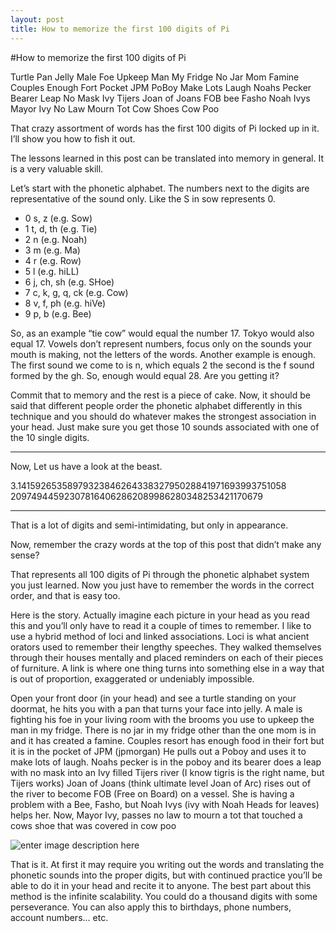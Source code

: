 ```yaml
---
layout: post
title: How to memorize the first 100 digits of Pi
---
```


#How to memorize the first 100 digits of Pi 

Turtle Pan Jelly Male Foe Upkeep Man My Fridge No Jar Mom Famine Couples Enough Fort Pocket JPM PoBoy Make Lots Laugh Noahs Pecker Bearer Leap No Mask Ivy Tijers Joan of Joans FOB bee Fasho Noah Ivys Mayor Ivy No Law Mourn Tot Cow Shoes Cow Poo

That crazy assortment of words has the first 100 digits of Pi locked up in it. I’ll show you how to fish it out. 

The lessons learned in this post can be translated into memory in general. It is a very valuable skill. 

Let’s start with the phonetic alphabet. The numbers next to the digits are representative of the sound only. Like the S in sow represents 0. 


- 0 s, z (e.g. Sow)
- 1 t, d, th (e.g. Tie)
- 2 n (e.g. Noah)
- 3 m (e.g. Ma)
- 4 r (e.g. Row)
- 5 l (e.g. hiLL)
- 6 j, ch, sh (e.g. SHoe)
- 7 c, k, g, q, ck (e.g. Cow)
- 8 v, f, ph (e.g. hiVe)
- 9 p, b (e.g. Bee)


So, as an example “tie cow” would equal the number 17. Tokyo would also equal 17. Vowels don’t represent numbers, focus only on the sounds your mouth is making, not the letters of the words. Another example is enough. The first sound we come to is n, which equals 2 the second is the f sound formed by the gh. So, enough would equal 28. Are you getting it?

Commit that to memory and the rest is a piece of cake. Now, it should be said that different people order the phonetic alphabet differently in this technique and you should do whatever makes the strongest association in your head. Just make sure you get those 10 sounds associated with one of the 10 single digits. 


----------


Now, Let us have a look at the beast. 

3.1415926535897932384626433832795028841971693993751058
   209749445923078164062862089986280348253421170679


----------


That is a lot of digits and semi-intimidating, but only in appearance. 

Now, remember the crazy words at the top of this post that didn’t make any sense? 

That represents all 100 digits of Pi through the phonetic alphabet system you just learned. Now you just have to remember the words in the correct order, and that is easy too. 

Here is the story. Actually imagine each picture in your head as you read this and you’ll only have to read it a couple of times to remember. I like to use a hybrid method of loci and linked associations. Loci is what ancient orators used to remember their lengthy speeches. They walked themselves through their houses mentally and placed reminders on each of their pieces of furniture. A link is where one thing turns into something else in a way that is out of proportion, exaggerated or undeniably impossible. 

Open your front door (in your head) and see a turtle standing on your doormat, he hits you with a pan that turns your face into jelly. A male is fighting his foe in your living room with the brooms you use to upkeep the man in my fridge. There is no jar in my fridge other than the one mom is in and it has created a famine. Couples resort has enough food in their fort but it is in the pocket of JPM (jpmorgan) He pulls out a Poboy and uses it to make lots of laugh. Noahs pecker is in the poboy and its bearer does a leap with no mask into an Ivy filled Tijers river (I know tigris is the right name, but Tijers works) Joan of Joans (think ultimate level Joan of Arc) rises out of the river to become FOB (Free on Board) on a vessel. She is having a problem with a Bee, Fasho, but Noah Ivys (ivy with Noah Heads for leaves) helps her. Now, Mayor Ivy, passes no law to mourn a tot that touched a cows shoe that was covered in cow poo

![enter image description here](http://i.imgur.com/MfyTq9m.png)

That is it. At first it may require you writing out the words and translating the phonetic sounds into the proper digits, but with continued practice you’ll be able to do it in your head and recite it to anyone. The best part about this method is the infinite scalability. You could do a thousand digits with some perseverance. You can also apply this to birthdays, phone numbers, account numbers... etc.


